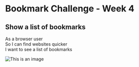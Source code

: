# Bookmark Challenge - Week 4

## Show a list of bookmarks
As a browser user  
So I can find websites quicker  
I want to see a list of bookmarks  

![This is an image](src="./public/images/model.png")

